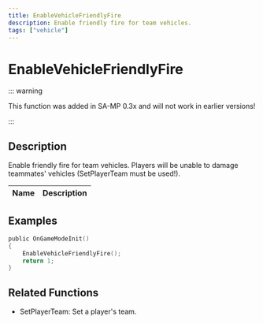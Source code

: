 ```yaml
---
title: EnableVehicleFriendlyFire
description: Enable friendly fire for team vehicles.
tags: ["vehicle"]
---
```


# EnableVehicleFriendlyFire

::: warning

This function was added in SA-MP 0.3x and will not work in earlier versions!

:::

## Description

Enable friendly fire for team vehicles. Players will be unable to damage teammates' vehicles (SetPlayerTeam must be used!).

| Name | Description |
| ---- | ----------- |


## Examples

```c
public OnGameModeInit()
{
    EnableVehicleFriendlyFire();
    return 1;
}
```

## Related Functions

- SetPlayerTeam: Set a player's team.
